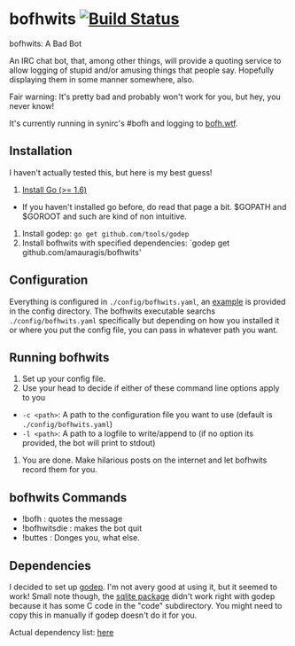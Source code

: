 bofhwits  [![Build Status](https://travis-ci.org/amauragis/bofhwits.svg?branch=master)](https://travis-ci.org/amauragis/bofhwits)
========

bofhwits: A Bad Bot

An IRC chat bot, that, among other things, will provide a quoting service to allow logging of stupid
and/or amusing things that people say.  Hopefully displaying them in some manner somewhere, also.

Fair warning: It's pretty bad and probably won't work for you, but hey, you never know!

It's currently running in synirc's #bofh and logging to  [bofh.wtf](https://bofh.wtf).

Installation
------------
I haven't actually tested this, but here is my best guess!

1. [Install Go (>= 1.6)](https://golang.org/doc/install)
  - If you haven't installed go before, do read that page a bit.  $GOPATH and $GOROOT and such are kind of
    non intuitive.
1. Install godep: `go get github.com/tools/godep`
1. Install bofhwits with specified dependencies: `godep get github.com/amauragis/bofhwits'


Configuration
-------------
Everything is configured in `./config/bofhwits.yaml`, an [example](config/bofhwits.yaml.example) is
provided in the config directory.  The bofhwits executable searchs `./config/bofhwits.yaml` specifically
but depending on how you installed it or where you put the config file, you can pass in whatever path
you want.

Running bofhwits
----------------
1. Set up your config file.
1. Use your head to decide if either of these command line options apply to you
 - `-c <path>`: A path to the configuration file you want to use (default is `./config/bofhwits.yaml`)
 - `-l <path>`: A path to a logfile to write/append to (if no option its provided, the bot will print to stdout)
1. You are done.  Make hilarious posts on the internet and let bofhwits record them for you.

bofhwits Commands
-----------------
 - !bofh <msg> : quotes the message
 - !bofhwitsdie : makes the bot quit
 - !buttes : Donges you, what else.

Dependencies
------------
I decided to set up [godep](https://github.com/tools/godep).  I'm not avery good at using it, but it
seemed to work!  Small note though, the [sqlite package](https://github.com/mattn/go-sqlite3) didn't
work right with godep because it has some C code in the "code" subdirectory.  You might need to copy
this in manually if godep doesn't do it for you.

Actual dependency list: [here](Godeps/Godeps.json)
